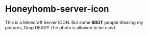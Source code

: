 # Honeyhomb-server-icon
This is a Minecraft Server ICON. But some **IDIOT** people Stealing my pictures, Drop DEAD!! 
The photo is allowed to be used.
